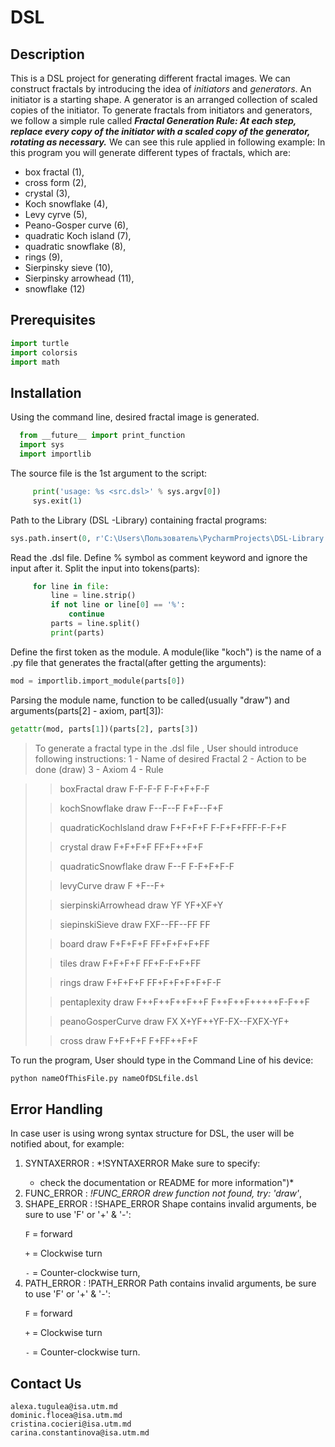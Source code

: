# DSL

## Description
This is a DSL project for generating different fractal images. 
We can construct fractals by introducing the idea of *initiators* and *generators*. An initiator is a starting shape. A generator is an arranged collection of scaled copies of the initiator. To generate fractals from initiators and generators, we follow a simple rule called  ***Fractal Generation Rule: At each step, replace every copy of the initiator with a scaled copy of the generator, rotating as necessary.***  We can see this rule applied in following example:
In this program you will generate different types of fractals, which are: 
- box fractal (1),
- cross form (2),
- crystal (3), 
- Koch snowflake (4), 
- Levy cyrve (5), 
- Peano-Gosper curve (6), 
- quadratic Koch island (7), 
- quadratic snowflake (8), 
- rings (9), 
- Sierpinsky sieve (10), 
- Sierpinsky arrowhead (11), 
- snowflake (12)

## Prerequisites
```python
import turtle
import colorsis
import math
```

## Installation 
Using the command line, desired fractal image is generated.
```python
  from __future__ import print_function
  import sys
  import importlib
  ```

The source file is the 1st argument to the script:

```python if len(sys.argv) != 2:
	 print('usage: %s <src.dsl>' % sys.argv[0])
	 sys.exit(1) 
```

Path to the Library (DSL -Library) containing fractal programs:
```python 
sys.path.insert(0, r'C:\Users\Пользователь\PycharmProjects\DSL-Library')
```

Read the .dsl file. Define % symbol as comment keyword and ignore the input after it. Split the input into tokens(parts):
```python with open(sys.argv[1], 'r') as file:
	 for line in file:
    	 line = line.strip()
    	 if not line or line[0] == '%':
        	 continue
    	 parts = line.split()
    	 print(parts)
```

Define the first token as the module. A module(like "koch") is the name of a .py file that generates the fractal(after getting the arguments):
 ```python  
 mod = importlib.import_module(parts[0])
 ```
      
Parsing the module name, function to be called(usually "draw") and arguments(parts[2] - axiom, part[3]):
```python 
getattr(mod, parts[1])(parts[2], parts[3])
```

> To generate a fractal type in the .dsl file , User should introduce following instructions:
        1 - Name of  desired Fractal
        2 - Action to be done (draw)
        3 - Axiom
        4 - Rule

>> boxFractal draw F-F-F-F F-F+F+F-F
>
>> kochSnowflake draw F--F--F F+F--F+F
>
>> quadraticKochIsland draw F+F+F+F F-F+F+FFF-F-F+F
>
>> crystal draw F+F+F+F FF+F++F+F
>
>> quadraticSnowflake draw F--F F-F+F+F-F
>
>> levyCurve draw F +F--F+
>
>> sierpinskiArrowhead draw YF YF+XF+Y
>
>> siepinskiSieve draw FXF--FF--FF FF
>
>> board draw F+F+F+F FF+F+F+F+FF
>
>> tiles draw F+F+F+F FF+F-F+F+FF
>
>> rings draw F+F+F+F FF+F+F+F+F+F-F
>
>> pentaplexity draw F++F++F++F++F F++F++F+++++F-F++F
>
>> peanoGosperCurve draw FX X+YF++YF-FX--FXFX-YF+
>
>> cross draw F+F+F+F F+FF++F+F

To run the program, User should type in the Command Line of his device:
```python 
python nameOfThisFile.py nameOfDSLfile.dsl
```

## Error Handling
In case user is using wrong syntax structure for DSL, the user will be notified about, for example: 

1. SYNTAXERROR : *!SYNTAXERROR Make sure to specify: <Fractal Name> <Keyword> <Shape> <Path> 
	* check the documentation or README for more information")*
2. FUNC_ERROR : *!FUNC_ERROR drew function not found, try: 'draw'*,
3. SHAPE_ERROR : !SHAPE_ERROR Shape contains invalid arguments, be sure to use 'F' or '+' & '-':
	>
	 `F` = forward
	>
	 `+` = Clockwise turn
	>
	 `-` = Counter-clockwise turn, 
4. PATH_ERROR : !PATH_ERROR Path contains invalid arguments, be sure to use 'F' or '+' & '-':
	>
	`F` = forward
	>
	`+` = Clockwise turn
	>
	`-` = Counter-clockwise turn.


## Contact Us 
```
alexa.tugulea@isa.utm.md
dominic.flocea@isa.utm.md
cristina.cocieri@isa.utm.md
carina.constantinova@isa.utm.md
```
